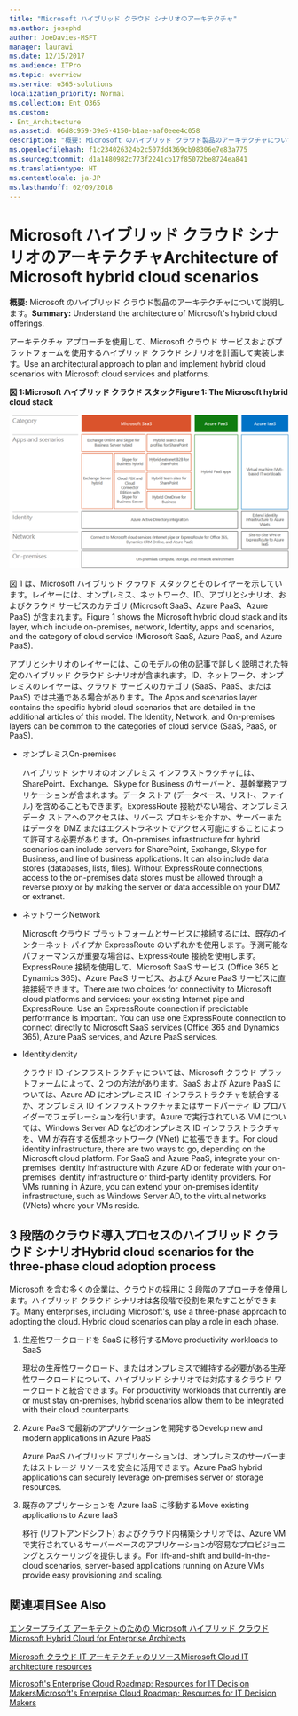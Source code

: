 ```yaml
---
title: "Microsoft ハイブリッド クラウド シナリオのアーキテクチャ"
ms.author: josephd
author: JoeDavies-MSFT
manager: laurawi
ms.date: 12/15/2017
ms.audience: ITPro
ms.topic: overview
ms.service: o365-solutions
localization_priority: Normal
ms.collection: Ent_O365
ms.custom:
- Ent_Architecture
ms.assetid: 06d8c959-39e5-4150-b1ae-aaf0eee4c058
description: "概要: Microsoft のハイブリッド クラウド製品のアーキテクチャについて説明します。"
ms.openlocfilehash: f1c234026324b2c507dd4369cb98306e7e83a775
ms.sourcegitcommit: d1a1480982c773f2241cb17f85072be8724ea841
ms.translationtype: HT
ms.contentlocale: ja-JP
ms.lasthandoff: 02/09/2018
---
```

# <a name="architecture-of-microsoft-hybrid-cloud-scenarios"></a><span data-ttu-id="bda49-103">Microsoft ハイブリッド クラウド シナリオのアーキテクチャ</span><span class="sxs-lookup"><span data-stu-id="bda49-103">Architecture of Microsoft hybrid cloud scenarios</span></span>

 <span data-ttu-id="bda49-104">**概要:** Microsoft のハイブリッド クラウド製品のアーキテクチャについて説明します。</span><span class="sxs-lookup"><span data-stu-id="bda49-104">**Summary:** Understand the architecture of Microsoft's hybrid cloud offerings.</span></span>
  
<span data-ttu-id="bda49-105">アーキテクチャ アプローチを使用して、Microsoft クラウド サービスおよびプラットフォームを使用するハイブリッド クラウド シナリオを計画して実装します。</span><span class="sxs-lookup"><span data-stu-id="bda49-105">Use an architectural approach to plan and implement hybrid cloud scenarios with Microsoft cloud services and platforms.</span></span>
  
<span data-ttu-id="bda49-106">**図 1:Microsoft ハイブリッド クラウド スタック**</span><span class="sxs-lookup"><span data-stu-id="bda49-106">**Figure 1: The Microsoft hybrid cloud stack**</span></span>

![Microsoft ハイブリッド クラウド スタック](images/Hybrid_Poster/Hybrid_Cloud_Stack.png)
  
<span data-ttu-id="bda49-108">図 1 は、Microsoft ハイブリッド クラウド スタックとそのレイヤーを示しています。レイヤーには、オンプレミス、ネットワーク、ID、アプリとシナリオ、およびクラウド サービスのカテゴリ (Microsoft SaaS、Azure PaaS、Azure PaaS) が含まれます。</span><span class="sxs-lookup"><span data-stu-id="bda49-108">Figure 1 shows the Microsoft hybrid cloud stack and its layer, which include on-premises, network, Identity, apps and scenarios, and the category of cloud service (Microsoft SaaS, Azure PaaS, and Azure PaaS).</span></span>
  
<span data-ttu-id="bda49-p101">アプリとシナリオのレイヤーには、このモデルの他の記事で詳しく説明された特定のハイブリッド クラウド シナリオが含まれます。ID、ネットワーク、オンプレミスのレイヤーは、クラウド サービスのカテゴリ (SaaS、PaaS、または PaaS) では共通である場合があります。</span><span class="sxs-lookup"><span data-stu-id="bda49-p101">The Apps and scenarios layer contains the specific hybrid cloud scenarios that are detailed in the additional articles of this model. The Identity, Network, and On-premises layers can be common to the categories of cloud service (SaaS, PaaS, or PaaS).</span></span>
  
- <span data-ttu-id="bda49-111">オンプレミス</span><span class="sxs-lookup"><span data-stu-id="bda49-111">On-premises</span></span>
    
    <span data-ttu-id="bda49-p102">ハイブリッド シナリオのオンプレミス インフラストラクチャには、SharePoint、Exchange、Skype for Business のサーバーと、基幹業務アプリケーションが含まれます。データ ストア (データベース、リスト、ファイル) を含めることもできます。ExpressRoute 接続がない場合、オンプレミス データ ストアへのアクセスは、リバース プロキシを介すか、サーバーまたはデータを DMZ またはエクストラネットでアクセス可能にすることによって許可する必要があります。</span><span class="sxs-lookup"><span data-stu-id="bda49-p102">On-premises infrastructure for hybrid scenarios can include servers for SharePoint, Exchange, Skype for Business, and line of business applications. It can also include data stores (databases, lists, files). Without ExpressRoute connections, access to the on-premises data stores must be allowed through a reverse proxy or by making the server or data accessible on your DMZ or extranet.</span></span>
    
- <span data-ttu-id="bda49-115">ネットワーク</span><span class="sxs-lookup"><span data-stu-id="bda49-115">Network</span></span>
    
    <span data-ttu-id="bda49-p103">Microsoft クラウド プラットフォームとサービスに接続するには、既存のインターネット パイプか ExpressRoute のいずれかを使用します。予測可能なパフォーマンスが重要な場合は、ExpressRoute 接続を使用します。ExpressRoute 接続を使用して、Microsoft SaaS サービス (Office 365 と Dynamics 365)、Azure PaaS サービス、および Azure PaaS サービスに直接接続できます。</span><span class="sxs-lookup"><span data-stu-id="bda49-p103">There are two choices for connectivity to Microsoft cloud platforms and services: your existing Internet pipe and ExpressRoute. Use an ExpressRoute connection if predictable performance is important. You can use one ExpressRoute connection to connect directly to Microsoft SaaS services (Office 365 and Dynamics 365), Azure PaaS services, and Azure PaaS services.</span></span>
    
- <span data-ttu-id="bda49-119">Identity</span><span class="sxs-lookup"><span data-stu-id="bda49-119">Identity</span></span>
    
    <span data-ttu-id="bda49-p104">クラウド ID インフラストラクチャについては、Microsoft クラウド プラットフォームによって、2 つの方法があります。SaaS および Azure PaaS については、Azure AD にオンプレミス ID インフラストラクチャを統合するか、オンプレミス ID インフラストラクチャまたはサードパーティ ID プロバイダーでフェデレーションを行います。Azure で実行されている VM については、Windows Server AD などのオンプレミス ID インフラストラクチャを、VM が存在する仮想ネットワーク (VNet) に拡張できます。</span><span class="sxs-lookup"><span data-stu-id="bda49-p104">For cloud identity infrastructure, there are two ways to go, depending on the Microsoft cloud platform. For SaaS and Azure PaaS, integrate your on-premises identity infrastructure with Azure AD or federate with your on-premises identity infrastructure or third-party identity providers. For VMs running in Azure, you can extend your on-premises identity infrastructure, such as Windows Server AD, to the virtual networks (VNets) where your VMs reside.</span></span>
    
## <a name="hybrid-cloud-scenarios-for-the-three-phase-cloud-adoption-process"></a><span data-ttu-id="bda49-123">3 段階のクラウド導入プロセスのハイブリッド クラウド シナリオ</span><span class="sxs-lookup"><span data-stu-id="bda49-123">Hybrid cloud scenarios for the three-phase cloud adoption process</span></span>

<span data-ttu-id="bda49-p105">Microsoft を含む多くの企業は、クラウドの採用に 3 段階のアプローチを使用します。ハイブリッド クラウド シナリオは各段階で役割を果たすことができます。</span><span class="sxs-lookup"><span data-stu-id="bda49-p105">Many enterprises, including Microsoft's, use a three-phase approach to adopting the cloud. Hybrid cloud scenarios can play a role in each phase.</span></span>
  
1. <span data-ttu-id="bda49-126">生産性ワークロードを SaaS に移行する</span><span class="sxs-lookup"><span data-stu-id="bda49-126">Move productivity workloads to SaaS</span></span>
    
    <span data-ttu-id="bda49-127">現状の生産性ワークロード、またはオンプレミスで維持する必要がある生産性ワークロードについて、ハイブリッド シナリオでは対応するクラウド ワークロードと統合できます。</span><span class="sxs-lookup"><span data-stu-id="bda49-127">For productivity workloads that currently are or must stay on-premises, hybrid scenarios allow them to be integrated with their cloud counterparts.</span></span>
    
2. <span data-ttu-id="bda49-128">Azure PaaS で最新のアプリケーションを開発する</span><span class="sxs-lookup"><span data-stu-id="bda49-128">Develop new and modern applications in Azure PaaS</span></span>
    
    <span data-ttu-id="bda49-129">Azure PaaS ハイブリッド アプリケーションは、オンプレミスのサーバーまたはストレージ リソースを安全に活用できます。</span><span class="sxs-lookup"><span data-stu-id="bda49-129">Azure PaaS hybrid applications can securely leverage on-premises server or storage resources.</span></span>
    
3. <span data-ttu-id="bda49-130">既存のアプリケーションを Azure IaaS に移動する</span><span class="sxs-lookup"><span data-stu-id="bda49-130">Move existing applications to Azure IaaS</span></span>
    
    <span data-ttu-id="bda49-131">移行 (リフトアンドシフト) およびクラウド内構築シナリオでは、Azure VM で実行されているサーバーベースのアプリケーションが容易なプロビジョニングとスケーリングを提供します。</span><span class="sxs-lookup"><span data-stu-id="bda49-131">For lift-and-shift and build-in-the-cloud scenarios, server-based applications running on Azure VMs provide easy provisioning and scaling.</span></span>
    
## <a name="see-also"></a><span data-ttu-id="bda49-132">関連項目</span><span class="sxs-lookup"><span data-stu-id="bda49-132">See Also</span></span>

[<span data-ttu-id="bda49-133">エンタープライズ アーキテクトのための Microsoft ハイブリッド クラウド</span><span class="sxs-lookup"><span data-stu-id="bda49-133">Microsoft Hybrid Cloud for Enterprise Architects</span></span>](microsoft-hybrid-cloud-for-enterprise-architects.md)
  
[<span data-ttu-id="bda49-134">Microsoft クラウド IT アーキテクチャのリソース</span><span class="sxs-lookup"><span data-stu-id="bda49-134">Microsoft Cloud IT architecture resources</span></span>](microsoft-cloud-it-architecture-resources.md)

[<span data-ttu-id="bda49-135">Microsoft's Enterprise Cloud Roadmap: Resources for IT Decision Makers</span><span class="sxs-lookup"><span data-stu-id="bda49-135">Microsoft's Enterprise Cloud Roadmap: Resources for IT Decision Makers</span></span>](https://sway.com/FJ2xsyWtkJc2taRD)



